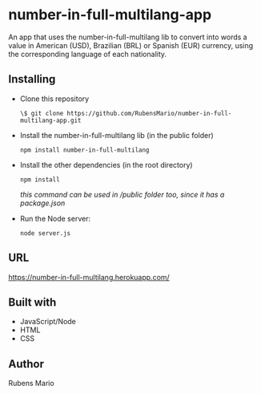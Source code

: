 # number-in-full-multilang-app

An app that uses the number-in-full-multilang lib to convert into words a value in American (USD), Brazilian (BRL) or Spanish (EUR) currency, using the corresponding language of each nationality.

## Installing

- Clone this repository

  ```
  \$ git clone https://github.com/RubensMario/number-in-full-multilang-app.git
  ```

- Install the number-in-full-multilang lib (in the public folder)

  ```
  npm install number-in-full-multilang
  ```

- Install the other dependencies (in the root directory)
  ```
  npm install
  ```
  _this command can be used in /public folder too, since it has a package.json_
- Run the Node server:
  ```
  node server.js
  ```

## URL

https://number-in-full-multilang.herokuapp.com/

## Built with

- JavaScript/Node
- HTML
- CSS

## Author

Rubens Mario
